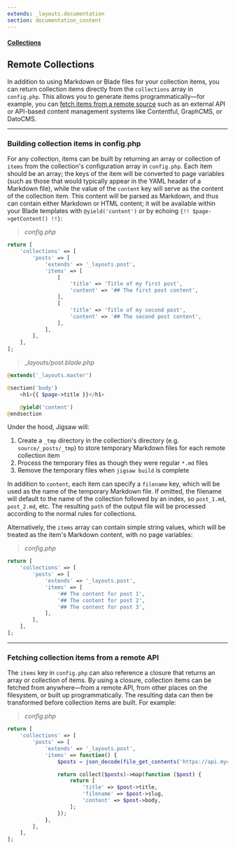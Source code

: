 ```yaml
---
extends: _layouts.documentation
section: documentation_content
---
```


#### [Collections](/docs/collections)
## Remote Collections

In addition to using Markdown or Blade files for your collection items, you can return collection items directly from the `collections` array in `config.php`. This allows you to generate items programmatically—for example, you can [fetch items from a remote source](#remoteItems) such as an external API or API-based content management systems like Contentful, GraphCMS, or DatoCMS.

---

### Building collection items in config.php

For any collection, items can be built by returning an array or collection of `items` from the collection's configuration array in `config.php`. Each item should be an array; the keys of the item will be converted to page variables (such as those that would typically appear in the YAML header of a Markdown file), while the value of the `content` key will serve as the content of the collection item. This content will be parsed as Markdown, and thus can contain either Markdown or HTML content; it will be available within your Blade templates with `@yield('content')` or by echoing `{!! $page->getContent() !!}`:

>_config.php_

```php
return [
    'collections' => [
        'posts' => [
            'extends' => '_layouts.post',
            'items' => [
                [
                    'title' => 'Title of my first post',
                    'content' => '## The first post content',
                ],
                [
                    'title' => 'Title of my second post',
                    'content' => '## The second post content',
                ],
            ],
        ],
    ],
];
```

> __layouts/post.blade.php_

```php
@extends('_layouts.master')

@section('body')
    <h1>{{ $page->title }}</h1>

    @yield('content')
@endsection
```

Under the hood, Jigsaw will:

1. Create a `_tmp` directory in the collection's directory (e.g. `source/_posts/_tmp`) to store temporary Markdown files for each remote collection item
2. Process the temporary files as though they were regular `*.md` files
3. Remove the temporary files when `jigsaw build` is complete

In addition to `content`, each item can specify a `filename` key, which will be used as the name of the temporary Markdown file. If omitted, the filename will default to the name of the collection followed by an index, so `post_1.md`, `post_2.md`, etc. The resulting `path` of the output file will be processed according to the normal rules for collections.

Alternatively, the `items` array can contain simple string values, which will be treated as the item's Markdown content, with no page variables:

>_config.php_

```php
return [
    'collections' => [
        'posts' => [
            'extends' => '_layouts.post',
            'items' => [
                '## The content for post 1',
                '## The content for post 2',
                '## The content for post 3',
            ],
        ],
    ],
];
```

---

<a name="remoteItems"></a>
### Fetching collection items from a remote API

The `items` key in `config.php` can also reference a closure that returns an array or collection of items. By using a closure, collection items can be fetched from anywhere—from a remote API, from other places on the filesystem, or built up programmatically. The resulting data can then be transformed before collection items are built. For example:

>_config.php_

```php
return [
    'collections' => [
        'posts' => [
            'extends' => '_layouts.post',
            'items' => function() {
                $posts = json_decode(file_get_contents('https://api.mycms.com/posts'));

                return collect($posts)->map(function ($post) {
                    return [
                        'title' => $post->title,
                        'filename' => $post->slug,
                        'content' => $post->body,
                    ];
                });
            },
        ],
    ],
];
```


